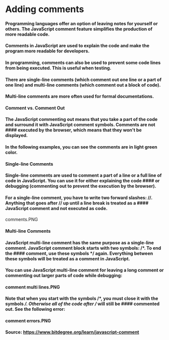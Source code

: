 # Adding comments
#### Programming languages offer an option of leaving notes for yourself or others. The JavaScript comment feature simplifies the production of more readable code.

#### Comments in JavaScript are used to explain the code and make the program more readable for developers.
#### In programming, comments can also be used to prevent some code lines from being executed. This is useful when testing.
#### There are single-line comments (which comment out one line or a part of one line) and multi-line comments (which comment out a block of code).
#### Multi-line comments are more often used for formal documentations.
#### Comment vs. Comment Out
#### The JavaScript commenting out means that you take a part of the code and surround it with JavaScript comment symbols. Comments are not #### executed by the browser, which means that they won't be displayed.

#### In the following examples, you can see the comments are in light green color.

#### Single-line Comments
#### Single-line comments are used to comment a part of a line or a full line of code in JavaScript. You can use it for either explaining the code #### or debugging (commenting out to prevent the execution by the browser).

#### For a single-line comment, you have to write two forward slashes: //. Anything that goes after // up until a line break is treated as a #### JavaScript comment and not executed as code.

comments.PNG

#### Multi-line Comments
#### JavaScript multi-line comment has the same purpose as a single-line comment. JavaScript comment block starts with two symbols: /*. To end the #### comment, use these symbols */ again. Everything between these symbols will be treated as a comment in JavaScript.

#### You can use JavaScript multi-line comment for leaving a long comment or commenting out larger parts of code while debugging:

#### comment multi lines.PNG

#### Note that when you start with the symbols /*, you must close it with the symbols */. Otherwise all of the code after /* will still be #### commented out. See the following error:

#### comment errors.PNG

#### Source: https://www.bitdegree.org/learn/javascript-comment